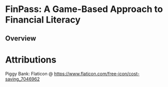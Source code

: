 # FinPass: A Game-Based Approach to Financial Literacy

## Overview

# Attributions
Piggy Bank: Flaticon @ https://www.flaticon.com/free-icon/cost-saving_7046962